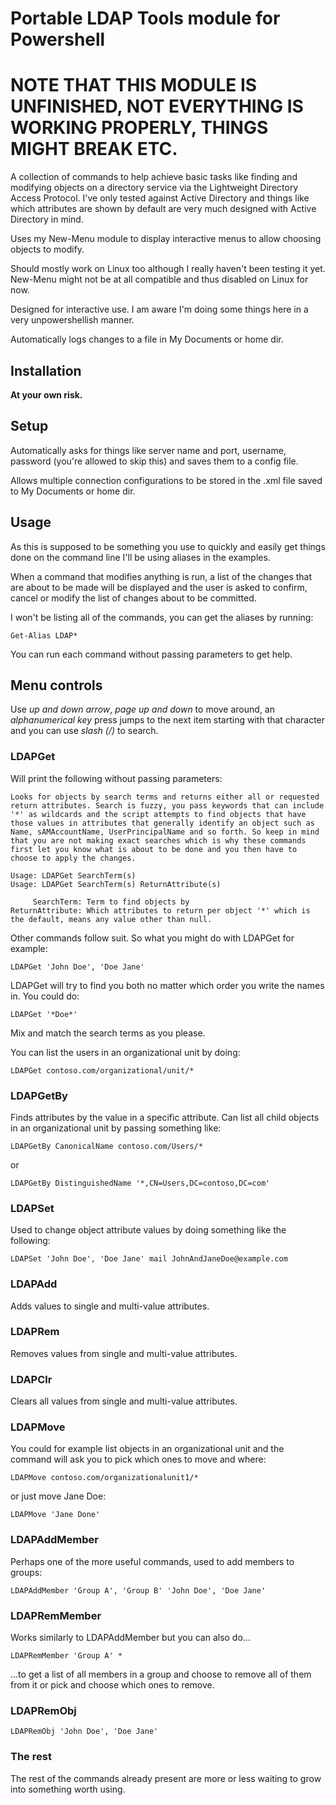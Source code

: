 # Portable LDAP Tools module for Powershell

# NOTE THAT THIS MODULE IS UNFINISHED, NOT EVERYTHING IS WORKING PROPERLY, THINGS MIGHT BREAK ETC.

A collection of commands to help achieve basic tasks like finding and modifying objects on a directory service via the Lightweight Directory Access Protocol. I've only tested against Active Directory and things like which attributes are shown by default are very much designed with Active Directory in mind.

Uses my New-Menu module to display interactive menus to allow choosing objects to modify.

Should mostly work on Linux too although I really haven't been testing it yet. New-Menu might not be at all compatible and thus disabled on Linux for now.

Designed for interactive use. I am aware I'm doing some things here in a very unpowershellish manner.

Automatically logs changes to a file in My Documents or home dir.

## Installation

**At your own risk.**

## Setup

Automatically asks for things like server name and port, username, password (you're allowed to skip this) and saves them to a config file.

Allows multiple connection configurations to be stored in the .xml file saved to My Documents or home dir.

## Usage

As this is supposed to be something you use to quickly and easily get things done on the command line I'll be using aliases in the examples.

When a command that modifies anything is run, a list of the changes that are about to be made will be displayed and the user is asked to confirm, cancel or modify the list of changes about to be committed. 

I won't be listing all of the commands, you can get the aliases by running:

    Get-Alias LDAP*

You can run each command without passing parameters to get help.

## Menu controls

Use *up and down arrow*, *page up and down* to move around, an *alphanumerical key* press jumps to the next item starting with that character and you can use *slash (/)* to search.

### LDAPGet

Will print the following without passing parameters:

    Looks for objects by search terms and returns either all or requested return attributes. Search is fuzzy, you pass keywords that can include '*' as wildcards and the script attempts to find objects that have those values in attributes that generally identify an object such as Name, sAMAccountName, UserPrincipalName and so forth. So keep in mind that you are not making exact searches which is why these commands first let you know what is about to be done and you then have to choose to apply the changes.

    Usage: LDAPGet SearchTerm(s)
    Usage: LDAPGet SearchTerm(s) ReturnAttribute(s)

         SearchTerm: Term to find objects by
    ReturnAttribute: Which attributes to return per object '*' which is the default, means any value other than null.

Other commands follow suit. So what you might do with LDAPGet for example:

    LDAPGet 'John Doe', 'Doe Jane'

LDAPGet will try to find you both no matter which order you write the names in. You could do:

    LDAPGet '*Doe*'

Mix and match the search terms as you please.

You can list the users in an organizational unit by doing:

    LDAPGet contoso.com/organizational/unit/*

### LDAPGetBy

Finds attributes by the value in a specific attribute. Can list all child objects in an organizational unit by passing something like:

    LDAPGetBy CanonicalName contoso.com/Users/*

or

    LDAPGetBy DistinguishedName '*,CN=Users,DC=contoso,DC=com'

### LDAPSet

Used to change object attribute values by doing something like the following:

    LDAPSet 'John Doe', 'Doe Jane' mail JohnAndJaneDoe@example.com

### LDAPAdd

Adds values to single and multi-value attributes.

### LDAPRem

Removes values from single and multi-value attributes.

### LDAPClr

Clears all values from single and multi-value attributes.

### LDAPMove

You could for example list objects in an organizational unit and the command will ask you to pick which ones to move and where:

    LDAPMove contoso.com/organizationalunit1/*

or just move Jane Doe:

    LDAPMove 'Jane Done'

### LDAPAddMember

Perhaps one of the more useful commands, used to add members to groups:

    LDAPAddMember 'Group A', 'Group B' 'John Doe', 'Doe Jane'

### LDAPRemMember

Works similarly to LDAPAddMember but you can also do...

    LDAPRemMember 'Group A' *

...to get a list of all members in a group and choose to remove all of them from it or pick and choose which ones to remove.

### LDAPRemObj

    LDAPRemObj 'John Doe', 'Doe Jane'

### The rest

The rest of the commands already present are more or less waiting to grow into something worth using.
